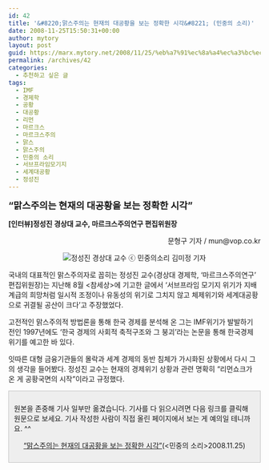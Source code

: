 ```yaml
---
id: 42
title: '&#8220;맑스주의는 현재의 대공황을 보는 정확한 시각&#8221; (민중의 소리)'
date: 2008-11-25T15:50:31+00:00
author: mytory
layout: post
guid: https://marx.mytory.net/2008/11/25/%eb%a7%91%ec%8a%a4%ec%a3%bc%ec%9d%98%eb%8a%94-%ed%98%84%ec%9e%ac%ec%9d%98-%eb%8c%80%ea%b3%b5%ed%99%a9%ec%9d%84-%eb%b3%b4%eb%8a%94-%ec%a0%95%ed%99%95%ed%95%9c-%ec%8b%9c%ea%b0%81-%eb%af%bc%ec%a4%91/
permalink: /archives/42
categories:
  - 추천하고 싶은 글
tags:
  - IMF
  - 경제학
  - 공황
  - 대공황
  - 리먼
  - 마르크스
  - 마르크스주의
  - 맑스
  - 맑스주의
  - 민중의 소리
  - 서브프라임모기지
  - 세계대공황
  - 정성진
---
```

</p> 

<span style="font-size: 14pt; "><span class="Apple-style-span" style="font-weight: bold;">&#8220;맑스주의는 현재의 대공황을 보는 정확한 시각&#8221;</span></span>

<span class="Apple-style-span" style="font-weight: bold;">[인터뷰]정성진 경상대 교수, 마르크스주의연구 편집위원장</span>

<p align="right">
  문형구 기자 / mun@vop.co.kr
</p>

<p align="center">
  <img src="http://archivesb.vop.co.kr/images/25bb784a487b35dde36eebf4c5852005/2008-11/25103748_DSC_0013.jpg" alt="정성진 경상대 교수 ⓒ 민중의소리 김미정 기자" title="정성진 경상대 교수 ⓒ 민중의소리 김미정 기자" />
</p>

국내의 대표적인 맑스주의자로 꼽히는 정성진 교수(경상대 경제학, &#8216;마르크스주의연구&#8217; 편집위원장)는 지난해 8월 &lt;참세상&gt;에 기고한 글에서 &#8216;서브프라임 모기지 위기가 지배계급의 희망처럼 일시적 조정이나 유동성의 위기로 그치지 않고 체제위기와 세계대공황으로 귀결될 공산이 크다&#8217;고 주장했었다. 

고전적인 맑스주의적 방법론을 통해 한국 경제를 분석해 온 그는 IMF위기가 발발하기 전인 1997년에도 &#8216;한국 경제의 사회적 축적구조와 그 붕괴&#8217;라는 논문을 통해 한국경제 위기를 예고한 바 있다. 

잇따른 대형 금융기관들의 몰락과 세계 경제의 동반 침체가 가시화된 상황에서 다시 그의 생각을 들어봤다. 정성진 교수는 현재의 경제위기 상황과 관련 명확히 &#8220;리먼쇼크가 온 게 공황국면의 시작&#8221;이라고 규정했다. 

<div class="txc-textbox" style="border-top-style: solid; border-right-style: solid; border-bottom-style: solid; border-left-style: solid; border-top-width: 1px; border-right-width: 1px; border-bottom-width: 1px; border-left-width: 1px; border-top-color: rgb(193, 193, 193); border-right-color: rgb(193, 193, 193); border-bottom-color: rgb(193, 193, 193); border-left-color: rgb(193, 193, 193); background-color: rgb(238, 238, 238); padding-top: 10px; padding-right: 10px; padding-bottom: 10px; padding-left: 10px; ">
  <p>
    원본을 존중해 기사 일부만 옮겼습니다. 기사를 다 읽으시려면 다음 링크를 클릭해 원문으로 보세요. 기사 작성한 사람이 직접 올린 페이지에서 보는 게 예의일 테니까요. ^^
  </p>
  
  <p style="text-align: center; ">
    <a href="http://www.vop.co.kr/A00000230864.html" target="_blank" title="[http://www.vop.co.kr/A00000230864.html]로 이동합니다.">&#8220;맑스주의는 현재의 대공황을 보는 정확한 시각&#8221;</a>(&lt;민중의 소리&gt;2008.11.25)
  </p></p>
</div>